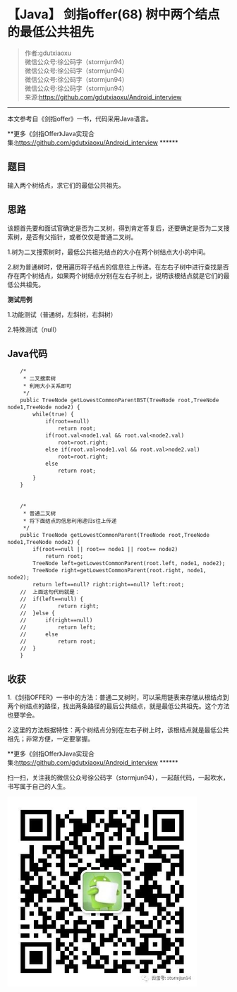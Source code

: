 # 【Java】 剑指offer(68) 树中两个结点的最低公共祖先  
  
> 作者:gdutxiaoxu<br/> 微信公众号:徐公码字（stormjun94）<br/>微信公众号:徐公码字（stormjun94）<br/>微信公众号:徐公码字（stormjun94）<br/>微信公众号:徐公码字（stormjun94）<br/>来源:https://github.com/gdutxiaoxu/Android_interview

****

本文参考自《剑指offer》一书，代码采用Java语言。

**更多《剑指Offer》Java实现合集:https://github.com/gdutxiaoxu/Android_interview ******

## 题目

输入两个树结点，求它们的最低公共祖先。

## 思路

该题首先要和面试官确定是否为二叉树，得到肯定答复后，还要确定是否为二叉搜索树，是否有父指针，或者仅仅是普通二叉树。

1.树为二叉搜索树时，最低公共祖先结点的大小在两个树结点大小的中间。

2.树为普通树时，使用遍历将子结点的信息往上传递。在左右子树中进行查找是否存在两个树结点，如果两个树结点分别在左右子树上，说明该根结点就是它们的最低公共祖先。

**测试用例**

1.功能测试（普通树，左斜树，右斜树）

2.特殊测试（null）

## **Java代码**

    
    
    	/*
    	 * 二叉搜索树
    	 * 利用大小关系即可
    	 */
    	public TreeNode getLowestCommonParentBST(TreeNode root,TreeNode node1,TreeNode node2) {
    		while(true) {
    			if(root==null)
    				return root;
    			if(root.val<node1.val && root.val<node2.val)
    				root=root.right;
    			else if(root.val>node1.val && root.val>node2.val) 
    				root=root.right;
    			else 
    				return root;
    		}
    	}
    	
    
    	/*
    	 * 普通二叉树
    	 * 将下面结点的信息利用递归s往上传递
    	 */
    	public TreeNode getLowestCommonParent(TreeNode root,TreeNode node1,TreeNode node2) {
    		if(root==null || root== node1 || root== node2)
    			return root;
    		TreeNode left=getLowestCommonParent(root.left, node1, node2);
    		TreeNode right=getLowestCommonParent(root.right, node1, node2);
    		return left==null? right:right==null? left:root;
    	//	上面这句代码就是：
    	//	if(left==null) {
    	//			return right;
    	//	}else {
    	//		if(right==null)
    	//			return left;
    	//		else
    	//			return root;
    	//	}
    	}
    

## **收获**

1.《剑指OFFER》一书中的方法：普通二叉树时，可以采用链表来存储从根结点到两个树结点的路径，找出两条路径的最后公共结点，就是最低公共祖先。这个方法也要学会。

2.这里的方法根据特性：两个树结点分别在左右子树上时，该根结点就是最低公共祖先；非常方便，一定要掌握。

**更多《剑指Offer》Java实现合集:https://github.com/gdutxiaoxu/Android_interview ******

扫一扫，关注我的微信公众号徐公码字（stormjun94），一起敲代码，一起吹水，书写属于自己的人生。

![](https://raw.githubusercontent.com/gdutxiaoxu/blog_pic/master/offer/20200722234908.png)